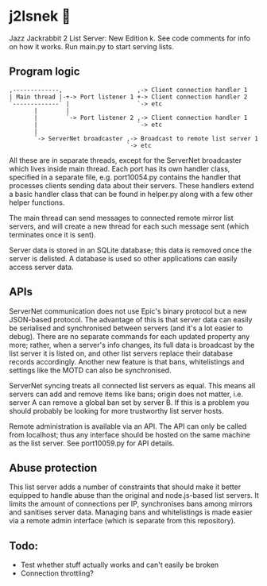 j2lsnek 🐍
===

Jazz Jackrabbit 2 List Server: New Edition k. See code comments for info on how it works. Run main.py to start serving lists.

Program logic
---
```
,-------------,                     ,-> Client connection handler 1
| Main thread |-+-> Port listener 1 +-> Client connection handler 2
`-------------` |                   `-> etc
       |        |
       |        `-> Port listener 2 ,-> Client connection handler 1
       |                            `-> etc
       |
       `-> ServerNet broadcaster ,-> Broadcast to remote list server 1
                                 `-> etc
```

All these are in separate threads, except for the ServerNet broadcaster which lives inside main thread. Each port has
its own handler class, specified in a separate file, e.g. port10054.py contains the handler that processes clients
sending data about their servers. These handlers extend a basic handler class that can be found in helper.py along with
a few other helper functions.

The main thread can send messages to connected remote mirror list servers, and will create a new thread for each such
message sent (which terminates once it is sent).

Server data is stored in an SQLite database; this data is removed once the server is delisted. A database is used so
other applications can easily access server data.

APIs
---
ServerNet communication does not use Epic's binary protocol but a new JSON-based protocol. The advantage of this is that
server data can easily be serialised and synchronised between servers (and it's a lot easier to debug). There are no
separate commands for each updated property any more; rather, when a server's info changes, its full data is broadcast
by the list server it is listed on, and other list servers replace their database records accordingly. Another new
feature is that bans, whitelistings and settings like the MOTD can also be synchronised.

ServerNet syncing treats all connected list servers as equal. This means all servers can add and remove items like bans;
origin does not matter, i.e. server A can remove a global ban set by server B. If this is a problem you should probably
be looking for more trustworthy list server hosts.

Remote administration is available via an API. The API can only be called from localhost; thus any interface should be
hosted on the same machine as the list server. See port10059.py for API details.

Abuse protection
---
This list server adds a number of constraints that should make it better equipped to handle abuse than the original and
node.js-based list servers. It limits the amount of connections per IP, synchronises bans among mirrors and sanitises
server data. Managing bans and whitelistings is made easier via a remote admin interface (which is separate from this
repository).

Todo:
---
- Test whether stuff actually works and can't easily be broken
- Connection throttling?